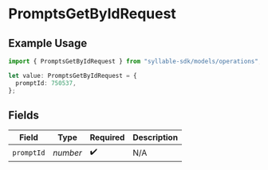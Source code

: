 # PromptsGetByIdRequest

## Example Usage

```typescript
import { PromptsGetByIdRequest } from "syllable-sdk/models/operations";

let value: PromptsGetByIdRequest = {
  promptId: 750537,
};
```

## Fields

| Field              | Type               | Required           | Description        |
| ------------------ | ------------------ | ------------------ | ------------------ |
| `promptId`         | *number*           | :heavy_check_mark: | N/A                |
